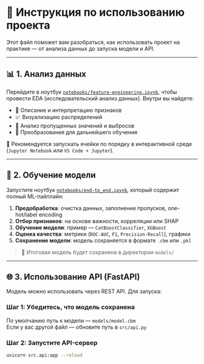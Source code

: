 # 📘 Инструкция по использованию проекта

Этот файл поможет вам разобраться, как использовать проект на практике — от анализа данных до запуска модели и API.

---

## 📊 1. Анализ данных

Перейдите в ноутбук [`notebooks/feature-engineering.ipynb`](notebooks/feature-engineering.ipynb), чтобы провести EDA (исследовательский анализ данных). Внутри вы найдете:

- 📌 Описание и интерпретацию признаков
- 📈 Визуализацию распределений
- 🧼 Анализ пропущенных значений и выбросов
- 🔁 Преобразования для дальнейшего обучения

📎 Рекомендуется запускать ячейки по порядку в интерактивной среде (`Jupyter Notebook` или `VS Code + Jupyter`).

---

## 🧠 2. Обучение модели

Запустите ноутбук [`notebooks/end-to_end.ipynb`](notebooks/end-to_end.ipynb), который содержит полный ML-пайплайн:

1. **Предобработка**: очистка данных, заполнение пропусков, one-hot/label encoding
2. **Отбор признаков**: на основе важности, корреляции или SHAP
3. **Обучение модели**: пример — `CatBoostClassifier`, `XGBoost`
4. **Оценка качества**: метрики (`ROC-AUC`, `F1`, `Precision-Recall`), графики
5. **Сохранение модели**: модель сохраняется в формате `.cbm` или `.pkl`

> 💾 Итоговая модель будет сохранена в директории `models/`

---

## 🌐 3. Использование API (FastAPI)

Модель можно использовать через REST API. Для запуска:

### Шаг 1: Убедитесь, что модель сохранена

По умолчанию путь к модели — `models/model.cbm`  
Если у вас другой файл — обновите путь в `src/api.py`

### Шаг 2: Запустите API-сервер

```bash
uvicorn src.api:app --reload
```
